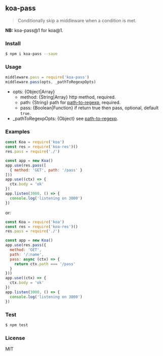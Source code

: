 ## koa-pass

> Conditionally skip a middleware when a condition is met.

**NB:** koa-pass@1 for koa@1.

### Install

```sh
$ npm i koa-pass --save
```

### Usage

```js
middleware.pass = require('koa-pass')
middleware.pass(opts, _pathToRegexpOpts)
```

- opts: {Object|Array}
  - method: {String|Array} http method, required.
  - path: {String} path for [path-to-regexp](https://www.npmjs.com/package/path-to-regexp), required.
  - pass: {Boolean|Function} if return true then pass, optional, default `true`.
- _pathToRegexpOpts: {Object} see [path-to-regexp](https://www.npmjs.com/package/path-to-regexp).

### Examples

```js
const Koa = require('koa')
const res = require('koa-res')()
res.pass = require('./')

const app = new Koa()
app.use(res.pass([
  { method: 'GET', path: '/pass' }
]))
app.use((ctx) => {
  ctx.body = 'ok'
})
app.listen(3000, () => {
  console.log('listening on 3000')
})
```

or:

```js
const Koa = require('koa')
const res = require('koa-res')()
res.pass = require('./')

const app = new Koa()
app.use(res.pass({
  method: 'GET',
  path: '/:name',
  pass: async (ctx) => {
    return ctx.path === '/pass'
  }
}))
app.use((ctx) => {
  ctx.body = 'ok'
})
app.listen(3000, () => {
  console.log('listening on 3000')
})
```

### Test

```sh
$ npm test
```

### License

MIT